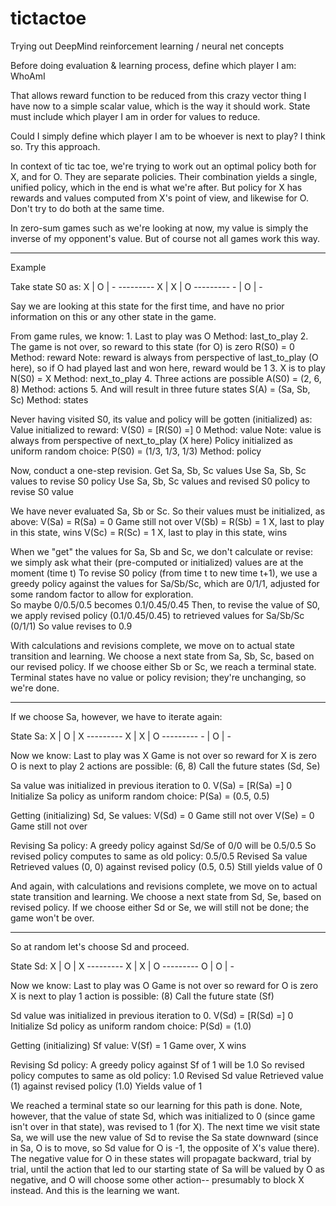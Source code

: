 # tictactoe
Trying out DeepMind reinforcement learning / neural net concepts

Before doing evaluation & learning process, define which player I am: WhoAmI

That allows reward function to be reduced from this crazy vector thing I have now
to a simple scalar value, which is the way it should work.
State must include which player I am in order for values to reduce.

Could I simply define which player I am to be whoever is next to play?
I think so.  Try this approach.

In context of tic tac toe, we're trying to work out an optimal policy both for X, and for O.
They are separate policies.  Their combination yields a single, unified policy, which in the end is what we're after.
But policy for X has rewards and values computed from X's point of view, and likewise for O.
Don't try to do both at the same time.

In zero-sum games such as we're looking at now, my value is simply the inverse of my opponent's value.
But of course not all games work this way.

--------------------------------------------------------------------------------------
Example

Take state S0 as:
     X | O | -
     ---------
     X | X | O
     ---------
     - | O | -

Say we are looking at this state for the first time, and have no prior information on this
or any other state in the game.

From game rules, we know:
    1. Last to play was O                   Method: last_to_play
    2. The game is not over, so reward to this state (for O) is zero
        R(S0) = 0                           Method: reward
                                            Note: reward is always from perspective of last_to_play (O here),
                                            so if O had played last and won here, reward would be 1
    3. X is to play
        N(S0) = X                           Method: next_to_play
    4. Three actions are possible
        A(S0) = (2, 6, 8)                   Method: actions
    5. And will result in three future states
        S(A) = (Sa, Sb, Sc)                 Method: states

Never having visited S0, its value and policy will be gotten (initialized) as:
    Value initialized to reward: 
        V(S0) = [R(S0) =] 0                 Method: value
                                            Note: value is always from perspective of next_to_play (X here)
    Policy initialized as uniform random choice: 
        P(S0) = (1/3, 1/3, 1/3)             Method: policy

Now, conduct a one-step revision.
    Get Sa, Sb, Sc values
    Use Sa, Sb, Sc values to revise S0 policy
    Use Sa, Sb, Sc values and revised S0 policy to revise S0 value

We have never evaluated Sa, Sb or Sc.  So their values must be initialized, as above:
    V(Sa) = R(Sa) = 0           Game still not over
    V(Sb) = R(Sb) = 1           X, last to play in this state, wins
    V(Sc) = R(Sc) = 1           X, last to play in this state, wins

When we "get" the values for Sa, Sb and Sc, we don't calculate or revise:  
    we simply ask what their (pre-computed or initialized) values are at the moment (time t)
To revise S0 policy (from time t to new time t+1), 
    we use a greedy policy against the values for Sa/Sb/Sc, which are 0/1/1, 
    adjusted for some random factor to allow for exploration.  
    So maybe 0/0.5/0.5 becomes 0.1/0.45/0.45
Then, to revise the value of S0, 
    we apply revised policy (0.1/0.45/0.45)
    to retrieved values for Sa/Sb/Sc (0/1/1)
    So value revises to 0.9
        
With calculations and revisions complete, we move on to actual state transition and learning.
We choose a next state from Sa, Sb, Sc, based on our revised policy.
    If we choose either Sb or Sc, we reach a terminal state.
        Terminal states have no value or policy revision; they're unchanging, so we're done.
    
--------------------------------------------------------------------------------------
If we choose Sa, however, we have to iterate again:
    
State Sa:
     X | O | X
     ---------
     X | X | O
     ---------
     - | O | -

Now we know:
    Last to play was X
    Game is not over so reward for X is zero
    O is next to play
    2 actions are possible:  (6, 8)
    Call the future states (Sd, Se)

Sa value was initialized in previous iteration to 0.
    V(Sa) = [R(Sa) =] 0
Initialize Sa policy as uniform random choice:
    P(Sa) = (0.5, 0.5)

Getting (initializing) Sd, Se values:
    V(Sd) = 0               Game still not over
    V(Se) = 0               Game still not over

Revising Sa policy:
    A greedy policy against Sd/Se of 0/0 will be 0.5/0.5
    So revised policy computes to same as old policy:  0.5/0.5
Revised Sa value
    Retrieved values (0, 0) against revised policy (0.5, 0.5)
    Still yields value of 0
    
And again, with calculations and revisions complete, we move on to actual state transition and learning.
We choose a next state from Sd, Se, based on revised policy.
    If we choose either Sd or Se, we will still not be done; the game won't be over.


--------------------------------------------------------------------------------------
So at random let's choose Sd and proceed.

State Sd:
     X | O | X
     ---------
     X | X | O
     ---------
     O | O | -

Now we know:
    Last to play was O
    Game is not over so reward for O is zero
    X is next to play
    1 action is possible:  (8)
    Call the future state (Sf)

Sd value was initialized in previous iteration to 0.
    V(Sd) = [R(Sd) =] 0
Initialize Sd policy as uniform random choice:
    P(Sd) = (1.0)

Getting (initializing) Sf value:
    V(Sf) = 1               Game over, X wins

Revising Sd policy:
    A greedy policy against Sf of 1 will be 1.0
    So revised policy computes to same as old policy:  1.0
Revised Sd value
    Retrieved value (1) against revised policy (1.0)
    Yields value of 1

We reached a terminal state so our learning for this path is done.
Note, however, that the value of state Sd, which was initialized to 0 (since game isn't over in that state),
was revised to 1 (for X).  The next time we visit state Sa, we will use the new value of Sd to revise the Sa
state downward (since in Sa, O is to move, so Sd value for O is -1, the opposite of X's value there).
The negative value for O in these states will propagate backward, trial by trial, until the action that led
to our starting state of Sa will be valued by O as negative, and O will choose some other action-- presumably
to block X instead.  And this is the learning we want.

